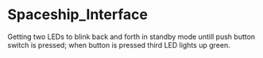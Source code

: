 # Spaceship_Interface
Getting two LEDs to blink back and forth in standby mode untill push button switch is pressed; when button is pressed third LED lights up
green.



